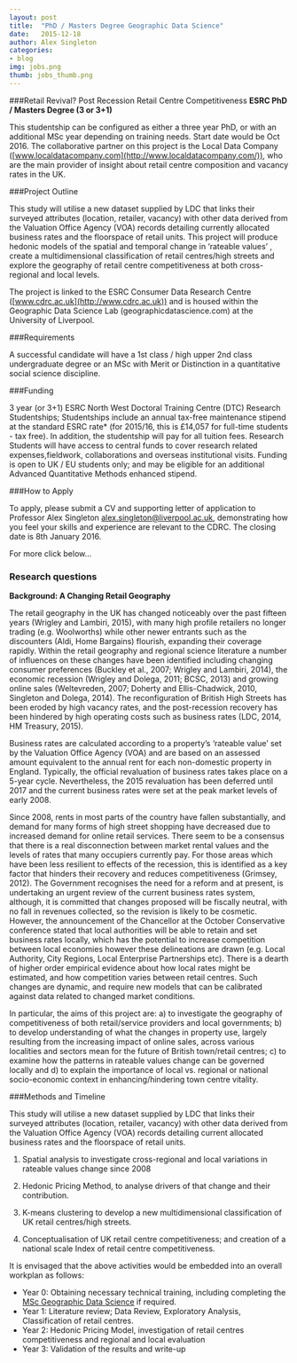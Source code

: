 ```yaml
---
layout: post
title:  "PhD / Masters Degree Geographic Data Science"
date:   2015-12-18
author: Alex Singleton
categories: 
- blog
img: jobs.png
thumb: jobs_thumb.png
---
```


###Retail Revival? Post Recession Retail Centre Competitiveness 
**ESRC PhD / Masters Degree (3 or 3+1)**

This studentship can be configured as either a three year PhD, or with an additional MSc year depending on training needs. Start date would be Oct 2016. The collaborative partner on this project is the Local Data Company ([www.localdatacompany.com](http://www.localdatacompany.com/)), who are the main provider of insight about retail centre composition and vacancy rates in the UK.

###Project Outline

This study will utilise a new dataset supplied by LDC that links their surveyed attributes (location, retailer, vacancy) with other data derived from the Valuation Office Agency (VOA) records detailing currently allocated business rates and the floorspace of retail units. This project will produce hedonic models of the spatial and temporal change in ‘rateable values’ , create a multidimensional classification of retail centres/high streets and explore the geography of retail centre competitiveness at both cross-regional and local levels.

The project is linked to the ESRC Consumer Data Research Centre ([www.cdrc.ac.uk](http://www.cdrc.ac.uk)) and is housed within the Geographic Data Science Lab (geographicdatascience.com) at the University of Liverpool.

###Requirements

A successful candidate will have a 1st class / high upper 2nd class undergraduate degree or an MSc with Merit or Distinction in a quantitative social science discipline.

###Funding

3 year (or 3+1) ESRC North West Doctoral Training Centre (DTC) Research Studentships; Studentships include an annual tax-free maintenance stipend at the standard ESRC rate* (for 2015/16, this is £14,057 for full-time students - tax free). In addition, the studentship will pay for all tuition fees. Research Students will have access to central funds to cover research related expenses,fieldwork, collaborations and overseas institutional visits. Funding is open to UK / EU students only; and may be eligible for an additional Advanced Quantitative Methods enhanced stipend.

###How to Apply

To apply, please submit a CV and supporting letter of application to Professor Alex Singleton [alex.singleton@liverpool.ac.uk](mailto:alex.singleton@liverpool.ac.uk), demonstrating how you feel your skills and experience are relevant to the CDRC. The closing date is 8th January 2016.

For more click below...

<!--more-->

### Research questions

**Background: A Changing Retail Geography**

The retail geography in the UK has changed noticeably over the past fifteen years (Wrigley and Lambiri, 2015), with many high profile retailers no longer trading (e.g. Woolworths) while other newer entrants such as the discounters (Aldi, Home Bargains) flourish, expanding their coverage rapidly. Within the retail geography and regional science literature a number of influences on these changes have been identified including changing consumer preferences (Buckley et al., 2007; Wrigley and Lambiri, 2014), the economic recession (Wrigley and Dolega, 2011; BCSC, 2013) and growing online sales (Weltevreden, 2007; Doherty and Ellis-Chadwick, 2010, Singleton and Dolega, 2014). The reconfiguration of British High Streets has been eroded by high vacancy rates, and the post-recession recovery has been hindered by high operating costs such as business rates (LDC, 2014, HM Treasury, 2015). 

Business rates are calculated according to a property’s ‘rateable value’ set by the Valuation Office Agency (VOA) and are based on an assessed amount equivalent to the annual rent for each non-domestic property in England. Typically, the official revaluation of business rates takes place on a 5-year cycle. Nevertheless, the 2015 revaluation has been deferred until 2017 and the current business rates were set at the peak market levels of early 2008. 

Since 2008, rents in most parts of the country have fallen substantially, and demand for many forms of high street shopping have decreased due to increased demand for online retail services. There seem to be a consensus that there is a real disconnection between market rental values and the levels of rates that many occupiers currently pay. For those areas which have been less resilient to effects of the recession, this is identified as a key factor that hinders their recovery and reduces competitiveness (Grimsey, 2012). The Government recognises the need for a reform and at present, is undertaking an urgent review of the current business rates system, although, it is committed that changes proposed will be fiscally neutral, with no fall in revenues collected, so the revision is likely to be cosmetic. However, the announcement of the Chancellor at the October Conservative conference stated that local authorities will be able to retain and set business rates locally, which has the potential to increase competition between local economies however these delineations are drawn (e.g. Local Authority, City Regions, Local Enterprise Partnerships etc). There is a dearth of higher order empirical evidence about how local rates might be estimated, and how competition varies between retail centres. Such changes are dynamic, and require new models that can be calibrated against data related to changed market conditions.

In particular, the aims of this project are: a) to investigate the geography of competitiveness of both retail/service providers and local governments; b) to develop understanding of what the changes in property use, largely resulting from the increasing impact of online sales, across various localities and sectors mean for the future of British town/retail centres; c) to examine how the patterns in rateable values change can be governed locally and d) to explain the importance of local vs. regional or national socio-economic context in enhancing/hindering town centre vitality. 

###Methods and Timeline

This study will utilise a new dataset supplied by LDC that links their surveyed attributes (location, retailer, vacancy) with other data derived from the Valuation Office Agency (VOA) records detailing current allocated business rates and the floorspace of retail units. 

1. Spatial analysis to investigate cross-regional and local variations in rateable values change since 2008 

2. Hedonic Pricing Method, to analyse drivers of that change and their contribution. 

3. K-means clustering to develop a new multidimensional classification of UK retail centres/high streets. 

4. Conceptualisation of UK retail centre competitiveness; and creation of a national scale Index of retail centre competitiveness. 

It is envisaged that the above activities would be embedded into an overall workplan as follows:

* Year 0: Obtaining necessary technical training, including completing the [MSc Geographic Data Science](http://geographicdatascience.com/blog/careers/MSc-Geographic-Data-Science/) if required. 
* Year 1: Literature review; Data Review, Exploratory Analysis, Classification of retail centres.
* Year 2: Hedonic Pricing Model, investigation of retail centres competitiveness and regional and local evaluation
* Year 3: Validation of the results and write-up
